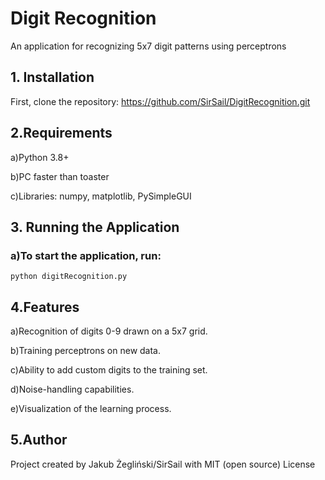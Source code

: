 # Digit Recognition
An application for recognizing 5x7 digit patterns using perceptrons
## 1. Installation
First, clone the repository:
https://github.com/SirSail/DigitRecognition.git

## 2.Requirements
 a)Python 3.8+
 
 b)PC faster than toaster
 
 c)Libraries: numpy, matplotlib, PySimpleGUI

## 3. Running the Application
### a)To start the application, run:
```
python digitRecognition.py
```
## 4.Features
 a)Recognition of digits 0-9 drawn on a 5x7 grid.

 b)Training perceptrons on new data.

 c)Ability to add custom digits to the training set.

 d)Noise-handling capabilities.

 e)Visualization of the learning process.
 
## 5.Author
Project created by Jakub Żegliński/SirSail with MIT (open source) License

